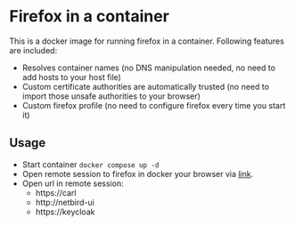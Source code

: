 # Firefox in a container

This is a docker image for running firefox in a container. 
Following features are included:
- Resolves container names (no DNS manipulation needed, no need to add hosts to your host file)
- Custom certificate authorities are automatically trusted (no need to import those unsafe authorities to your browser)
- Custom firefox profile (no need to configure firefox every time you start it)

## Usage

* Start container `docker compose up -d`
* Open remote session to firefox in docker your browser via [link](http://localhost:3000).
* Open url in remote session:
  * https://carl
  * http://netbird-ui
  * https://keycloak
